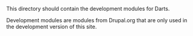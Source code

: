 This directory should contain the development modules for Darts.

Development modules are modules from Drupal.org that are only used in the development version of this site.
